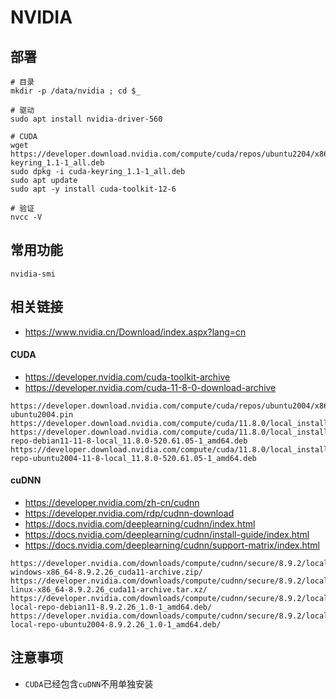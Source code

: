 # NVIDIA

## 部署

```
# 目录
mkdir -p /data/nvidia ; cd $_

# 驱动
sudo apt install nvidia-driver-560

# CUDA
wget https://developer.download.nvidia.com/compute/cuda/repos/ubuntu2204/x86_64/cuda-keyring_1.1-1_all.deb
sudo dpkg -i cuda-keyring_1.1-1_all.deb
sudo apt update
sudo apt -y install cuda-toolkit-12-6

# 验证
nvcc -V
```

## 常用功能

```
nvidia-smi
```

## 相关链接

* https://www.nvidia.cn/Download/index.aspx?lang=cn

#### CUDA

* https://developer.nvidia.com/cuda-toolkit-archive
* https://developer.nvidia.com/cuda-11-8-0-download-archive

```
https://developer.download.nvidia.com/compute/cuda/repos/ubuntu2004/x86_64/cuda-ubuntu2004.pin
https://developer.download.nvidia.com/compute/cuda/11.8.0/local_installers/cuda_11.8.0_522.06_windows.exe
https://developer.download.nvidia.com/compute/cuda/11.8.0/local_installers/cuda-repo-debian11-11-8-local_11.8.0-520.61.05-1_amd64.deb
https://developer.download.nvidia.com/compute/cuda/11.8.0/local_installers/cuda-repo-ubuntu2004-11-8-local_11.8.0-520.61.05-1_amd64.deb
```

#### cuDNN

* https://developer.nvidia.com/zh-cn/cudnn
* https://developer.nvidia.com/rdp/cudnn-download
* https://docs.nvidia.com/deeplearning/cudnn/index.html
* https://docs.nvidia.com/deeplearning/cudnn/install-guide/index.html
* https://docs.nvidia.com/deeplearning/cudnn/support-matrix/index.html

```
https://developer.nvidia.com/downloads/compute/cudnn/secure/8.9.2/local_installers/11.x/cudnn-windows-x86_64-8.9.2.26_cuda11-archive.zip/
https://developer.nvidia.com/downloads/compute/cudnn/secure/8.9.2/local_installers/11.x/cudnn-linux-x86_64-8.9.2.26_cuda11-archive.tar.xz/
https://developer.nvidia.com/downloads/compute/cudnn/secure/8.9.2/local_installers/11.x/cudnn-local-repo-debian11-8.9.2.26_1.0-1_amd64.deb/
https://developer.nvidia.com/downloads/compute/cudnn/secure/8.9.2/local_installers/11.x/cudnn-local-repo-ubuntu2004-8.9.2.26_1.0-1_amd64.deb/
```

## 注意事项

* `CUDA`已经包含`cuDNN`不用单独安装
